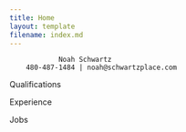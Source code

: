 ```yaml
---
title: Home
layout: template
filename: index.md
---
```

       
                
                
                Noah Schwartz  
        480-487-1484 | noah@schwartzplace.com

Qualifications

Experience

Jobs